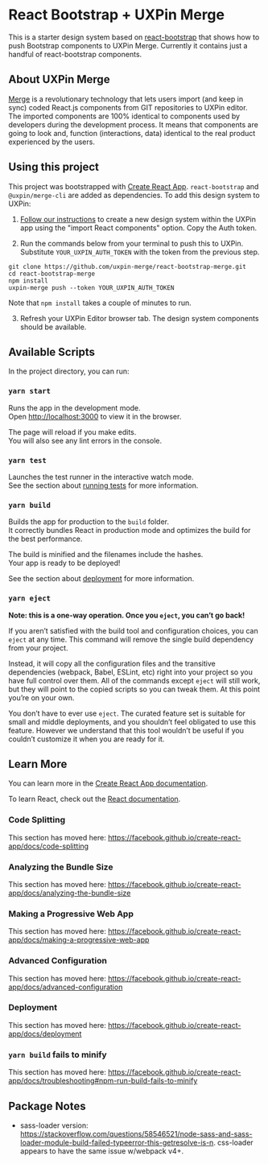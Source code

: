 # React Bootstrap + UXPin Merge

This is a starter design system based on [react-bootstrap](https://github.com/react-bootstrap) that shows how to push Bootstrap components to UXPin Merge. Currently it contains just a handful of react-bootstrap components.

## About UXPin Merge

[Merge](https://uxpin.com/merge) is a revolutionary technology that lets users import (and keep in sync) coded React.js components from GIT repositories to UXPin editor. The imported components are 100% identical to components used by developers during the development process. It means that components are going to look and, function (interactions, data) identical to the real product experienced by the users.

## Using this project

This project was bootstrapped with [Create React App](https://github.com/facebook/create-react-app). `react-bootstrap` and `@uxpin/merge-cli` are added as dependencies. To add this design system to UXPin:

1. [Follow our instructions](https://www.uxpin.com/docs/merge/ci-servers) to create a new design system within the UXPin app using the "import React components" option. Copy the Auth token.

2. Run the commands below from your terminal to push this to UXPin. Substitute `YOUR_UXPIN_AUTH_TOKEN` with the token from the previous step.

```
git clone https://github.com/uxpin-merge/react-bootstrap-merge.git
cd react-bootstrap-merge
npm install
uxpin-merge push --token YOUR_UXPIN_AUTH_TOKEN
```

Note that `npm install` takes a couple of minutes to run.

3. Refresh your UXPin Editor browser tab. The design system components should be available.

## Available Scripts

In the project directory, you can run:

### `yarn start`

Runs the app in the development mode.<br />
Open [http://localhost:3000](http://localhost:3000) to view it in the browser.

The page will reload if you make edits.<br />
You will also see any lint errors in the console.

### `yarn test`

Launches the test runner in the interactive watch mode.<br />
See the section about [running tests](https://facebook.github.io/create-react-app/docs/running-tests) for more information.

### `yarn build`

Builds the app for production to the `build` folder.<br />
It correctly bundles React in production mode and optimizes the build for the best performance.

The build is minified and the filenames include the hashes.<br />
Your app is ready to be deployed!

See the section about [deployment](https://facebook.github.io/create-react-app/docs/deployment) for more information.

### `yarn eject`

**Note: this is a one-way operation. Once you `eject`, you can’t go back!**

If you aren’t satisfied with the build tool and configuration choices, you can `eject` at any time. This command will remove the single build dependency from your project.

Instead, it will copy all the configuration files and the transitive dependencies (webpack, Babel, ESLint, etc) right into your project so you have full control over them. All of the commands except `eject` will still work, but they will point to the copied scripts so you can tweak them. At this point you’re on your own.

You don’t have to ever use `eject`. The curated feature set is suitable for small and middle deployments, and you shouldn’t feel obligated to use this feature. However we understand that this tool wouldn’t be useful if you couldn’t customize it when you are ready for it.

## Learn More

You can learn more in the [Create React App documentation](https://facebook.github.io/create-react-app/docs/getting-started).

To learn React, check out the [React documentation](https://reactjs.org/).

### Code Splitting

This section has moved here: https://facebook.github.io/create-react-app/docs/code-splitting

### Analyzing the Bundle Size

This section has moved here: https://facebook.github.io/create-react-app/docs/analyzing-the-bundle-size

### Making a Progressive Web App

This section has moved here: https://facebook.github.io/create-react-app/docs/making-a-progressive-web-app

### Advanced Configuration

This section has moved here: https://facebook.github.io/create-react-app/docs/advanced-configuration

### Deployment

This section has moved here: https://facebook.github.io/create-react-app/docs/deployment

### `yarn build` fails to minify

This section has moved here: https://facebook.github.io/create-react-app/docs/troubleshooting#npm-run-build-fails-to-minify

## Package Notes

* sass-loader version: https://stackoverflow.com/questions/58546521/node-sass-and-sass-loader-module-build-failed-typeerror-this-getresolve-is-n. css-loader appears to have the same issue w/webpack v4+.
